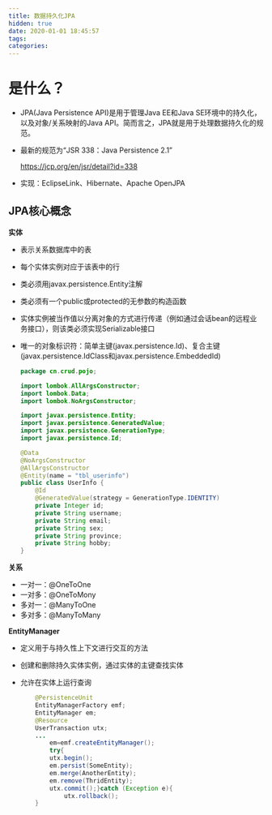 ```yaml
---
title: 数据持久化JPA
hidden: true
date: 2020-01-01 18:45:57
tags:
categories:
---
```


# 是什么？

+ JPA(Java Persistence API)是用于管理Java EE和Java SE环境中的持久化，以及对象/关系映射的Java API。简而言之，JPA就是用于处理数据持久化的规范。

+ 最新的规范为“JSR 338：Java Persistence 2.1”

  <https://jcp.org/en/jsr/detail?id=338>

+ 实现：EclipseLink、Hibernate、Apache OpenJPA

## JPA核心概念

**实体**

- 表示关系数据库中的表

- 每个实体实例对应于该表中的行

- 类必须用javax.persistence.Entity注解

- 类必须有一个public或protected的无参数的构造函数

- 实体实例被当作值以分离对象的方式进行传递（例如通过会话bean的远程业务接口），则该类必须实现Serializable接口

- 唯一的对象标识符：简单主键(javax.persistence.Id)、复合主键(javax.persistence.IdClass和javax.persistence.EmbeddedId)

  ```java
  package cn.crud.pojo;
  
  import lombok.AllArgsConstructor;
  import lombok.Data;
  import lombok.NoArgsConstructor;
  
  import javax.persistence.Entity;
  import javax.persistence.GeneratedValue;
  import javax.persistence.GenerationType;
  import javax.persistence.Id;
  
  @Data
  @NoArgsConstructor
  @AllArgsConstructor
  @Entity(name = "tbl_userinfo")
  public class UserInfo {
      @Id
      @GeneratedValue(strategy = GenerationType.IDENTITY)
      private Integer id;
      private String username;
      private String email;
      private String sex;
      private String province;
      private String hobby;
  }
  
  ```

**关系**

- 一对一：@OneToOne
- 一对多：@OneToMony
- 多对一：@ManyToOne
- 多对多：@ManyToMany

**EntityManager**

- 定义用于与持久性上下文进行交互的方法

- 创建和删除持久实体实例，通过实体的主键查找实体

- 允许在实体上运行查询

  ```java
      @PersistenceUnit
      EntityManagerFactory emf;
      EntityManager em;
      @Resource
      UserTransaction utx;
      ...
          em=emf.createEntityManager();
          try{
          utx.begin();
          em.persist(SomeEntity);
          em.merge(AnotherEntity);
          em.remove(ThridEntity);
          utx.commit();}catch (Exception e){
              utx.rollback();
      }
  ```

  



